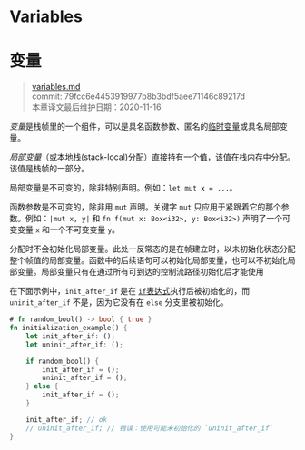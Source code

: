 # Variables
# 变量

>[variables.md](https://github.com/rust-lang/reference/blob/master/src/variables.md)\
>commit: 79fcc6e4453919977b8b3bdf5aee71146c89217d \
>本章译文最后维护日期：2020-11-16

*变量*是栈帧里的一个组件，可以是具名函数参数、匿名的[临时变量](expressions.md#temporaries)或具名局部变量。

*局部变量*（或本地栈(stack-local)分配）直接持有一个值，该值在栈内存中分配。该值是栈帧的一部分。

局部变量是不可变的，除非特别声明。例如：`let mut x = ...`。

函数参数是不可变的，除非用 `mut` 声明。关键字 `mut` 只应用于紧跟着它的那个参数。例如：`|mut x, y|` 和 `fn f(mut x: Box<i32>, y: Box<i32>)` 声明了一个可变变量 `x` 和一个不可变变量 `y`。

分配时不会初始化局部变量。此处一反常态的是在帧建立时，以未初始化状态分配整个帧值的局部变量。函数中的后续语句可以初始化局部变量，也可以不初始化局部变量。局部变量只有在通过所有可到达的控制流路径初始化后才能使用

在下面示例中，`init_after_if` 是在 [`if`表达式][`if` expression]执行后被初始化的，而 `uninit_after_if` 不是，因为它没有在 `else` 分支里被初始化。

```rust
# fn random_bool() -> bool { true }
fn initialization_example() {
    let init_after_if: ();
    let uninit_after_if: ();

    if random_bool() {
        init_after_if = ();
        uninit_after_if = ();
    } else {
        init_after_if = ();
    }

    init_after_if; // ok
    // uninit_after_if; // 错误：使用可能未初始化的 `uninit_after_if`
}
```

[`if` expression]: expressions/if-expr.md#if-expressions